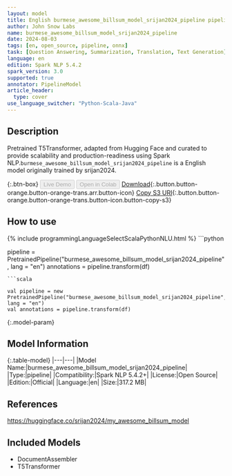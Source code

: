 ```yaml
---
layout: model
title: English burmese_awesome_billsum_model_srijan2024_pipeline pipeline T5Transformer from srijan2024
author: John Snow Labs
name: burmese_awesome_billsum_model_srijan2024_pipeline
date: 2024-08-03
tags: [en, open_source, pipeline, onnx]
task: [Question Answering, Summarization, Translation, Text Generation]
language: en
edition: Spark NLP 5.4.2
spark_version: 3.0
supported: true
annotator: PipelineModel
article_header:
  type: cover
use_language_switcher: "Python-Scala-Java"
---
```


## Description

Pretrained T5Transformer, adapted from Hugging Face and curated to provide scalability and production-readiness using Spark NLP.`burmese_awesome_billsum_model_srijan2024_pipeline` is a English model originally trained by srijan2024.

{:.btn-box}
<button class="button button-orange" disabled>Live Demo</button>
<button class="button button-orange" disabled>Open in Colab</button>
[Download](https://s3.amazonaws.com/auxdata.johnsnowlabs.com/public/models/burmese_awesome_billsum_model_srijan2024_pipeline_en_5.4.2_3.0_1722709195633.zip){:.button.button-orange.button-orange-trans.arr.button-icon}
[Copy S3 URI](s3://auxdata.johnsnowlabs.com/public/models/burmese_awesome_billsum_model_srijan2024_pipeline_en_5.4.2_3.0_1722709195633.zip){:.button.button-orange.button-orange-trans.button-icon.button-copy-s3}

## How to use



<div class="tabs-box" markdown="1">
{% include programmingLanguageSelectScalaPythonNLU.html %}
```python

pipeline = PretrainedPipeline("burmese_awesome_billsum_model_srijan2024_pipeline", lang = "en")
annotations =  pipeline.transform(df)   

```
```scala

val pipeline = new PretrainedPipeline("burmese_awesome_billsum_model_srijan2024_pipeline", lang = "en")
val annotations = pipeline.transform(df)

```
</div>

{:.model-param}
## Model Information

{:.table-model}
|---|---|
|Model Name:|burmese_awesome_billsum_model_srijan2024_pipeline|
|Type:|pipeline|
|Compatibility:|Spark NLP 5.4.2+|
|License:|Open Source|
|Edition:|Official|
|Language:|en|
|Size:|317.2 MB|

## References

https://huggingface.co/srijan2024/my_awesome_billsum_model

## Included Models

- DocumentAssembler
- T5Transformer